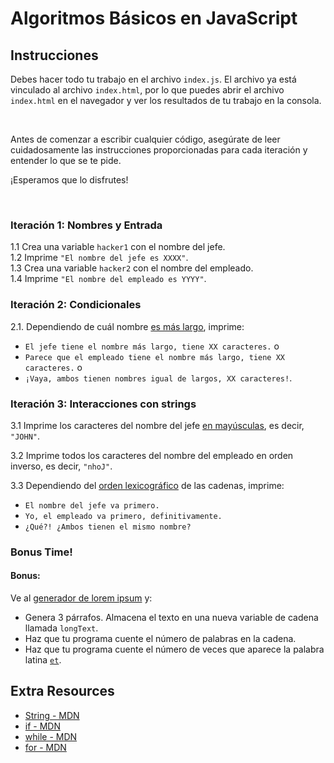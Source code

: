 # Algoritmos Básicos en JavaScript


## Instrucciones

Debes hacer todo tu trabajo en el archivo `index.js`. El archivo ya está vinculado al archivo `index.html`, por lo que puedes abrir el archivo `index.html` en el navegador y ver los resultados de tu trabajo en la consola.

<br>

Antes de comenzar a escribir cualquier código, asegúrate de leer cuidadosamente las instrucciones proporcionadas para cada iteración y entender lo que se te pide.

¡Esperamos que lo disfrutes!

<br>

### Iteración 1: Nombres y Entrada

1.1 Crea una variable `hacker1` con el nombre del jefe. <br>
1.2 Imprime `"El nombre del jefe es XXXX"`. <br>
1.3 Crea una variable `hacker2` con el nombre del empleado. <br>
1.4 Imprime `"El nombre del empleado es YYYY"`.
 
### Iteración 2: Condicionales

2.1. Dependiendo de cuál nombre [es más largo](https://developer.mozilla.org/en-US/docs/Web/JavaScript/Reference/Global_Objects/String/length), imprime:
<br>
- `El jefe tiene el nombre más largo, tiene XX caracteres.` o <br>
- `Parece que el empleado tiene el nombre más largo, tiene XX caracteres.` o <br>
- `¡Vaya, ambos tienen nombres igual de largos, XX caracteres!`.

### Iteración 3: Interacciones con strings

3.1 Imprime los caracteres del nombre del jefe  [en mayúsculas](https://developer.mozilla.org/en-US/docs/Web/JavaScript/Reference/Global_Objects/String/toUpperCase), es decir, `"JOHN"`.

3.2 Imprime todos los caracteres del nombre del empleado en orden inverso, es decir, `"nhoJ"`.

3.3 Dependiendo del [orden lexicográfico](https://en.wikipedia.org/wiki/Lexicographical_order) de las cadenas, imprime: <br>

- `El nombre del jefe va primero.` <br>
- `Yo, el empleado va primero, definitivamente.` <br>
- `¿Qué?! ¿Ambos tienen el mismo nombre?`


### Bonus Time!

#### Bonus:

Ve al [generador de lorem ipsum](http://www.lipsum.com/) y:

- Genera 3 párrafos. Almacena el texto en una nueva variable de cadena llamada `longText`.
- Haz que tu programa cuente el número de palabras en la cadena.
- Haz que tu programa cuente el número de veces que aparece la palabra latina [`et`](https://en.wiktionary.org/wiki/et#Latin).

## Extra Resources

- [String - MDN](https://developer.mozilla.org/en-US/docs/Web/JavaScript/Reference/Global_Objects/String)
- [if - MDN](https://developer.mozilla.org/en-US/docs/Web/JavaScript/Reference/Statements/if...else)
- [while - MDN](https://developer.mozilla.org/en-US/docs/Web/JavaScript/Reference/Statements/while)
- [for - MDN](https://developer.mozilla.org/en-US/docs/Web/JavaScript/Reference/Statements/for)
    
